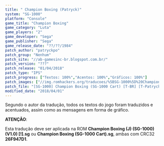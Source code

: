 ```yaml
---
title: " Champion Boxing (Patryck)"
system: "SG-1000"
platform: "Console"
game_title: "Champion Boxing"
game_category: "Luta"
game_players: "2"
game_developer: "Sega"
game_publisher: "Sega"
game_release_date: "??/??/1984"
patch_author: "patryckpo"
patch_group: "Nenhum"
patch_site: "//ab-gamesinc-br.blogspot.com.br/"
patch_version: "???"
patch_release: "01/04/2018"
patch_type: "IPS"
patch_progress: ["Textos: 100%","Acentos: 100%","Gráficos: 100%"]
patch_images: ["//img.romhackers.org/traducoes/%5BSG-1000%5D%20Champion%20Boxing%20-%20Patryck%20-%201.png","//img.romhackers.org/traducoes/%5BSG-1000%5D%20Champion%20Boxing%20-%20Patryck%20-%202.png","//img.romhackers.org/traducoes/%5BSG-1000%5D%20Champion%20Boxing%20-%20Patryck%20-%203.png"]
patch_file: "[SG-1000] Champion Boxing (SG-1000 Cart) [T-BR] [T-Patryck G-Nenhum] [P-100% A-2018].zip"
modified_date: "2018/04/01"
---
```

Segundo o autor da tradução, todos os textos do jogo foram traduzidos e acentuados, assim como as mensagens em forma de gráfico.

<b>ATENÇÃO</b>:

Esta tradução deve ser aplicada na ROM <b>Champion Boxing (J) (SG-1000) (V1.0) [!].sg</b> ou <b>Champion Boxing (SG-1000 Cart).sg</b>, ambas com CRC32 <b>26F947D1</b>.
